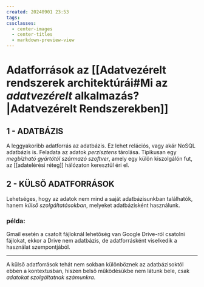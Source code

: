 ```yaml
---
created: 20240901 23:53
tags: 
cssclasses:
  - center-images
  - center-titles
  - markdown-preview-view
---
```


# Adatforrások az [[Adatvezérelt rendszerek architektúrái#Mi az *adatvezérelt* alkalmazás?|Adatvezérelt Rendszerekben]]
## 1 - ADATBÁZIS
A leggyakoribb adatforrás az adatbázis. Ez lehet relációs, vagy akár NoSQL adatbázis is. Feladata az adatok *perzisztens* tárolása. Tipikusan egy *megbízható gyártótól származó szoftver*, amely egy külön kiszolgálón fut, az [[adatelérési réteg]] hálózaton keresztül éri el.

## 2 - KÜLSŐ ADATFORRÁSOK

Lehetséges, hogy az adatok nem mind a saját adatbázisunkban találhatók, hanem *külső szolgáltatásokban*, melyeket adatbázisként használunk.
### példa:
Gmail esetén a csatolt fájloknál lehetőség van Google Drive-ról csatolni fájlokat, ekkor a Drive nem adatbázis, de adatforrásként viselkedik a használat szempontjából.

--- 

A külső adatforrások tehát nem sokban különböznek az adatbázisoktól ebben a kontextusban, hiszen belső működésükbe nem látunk bele, csak *adatokat szolgáltatnak számunkra*.
